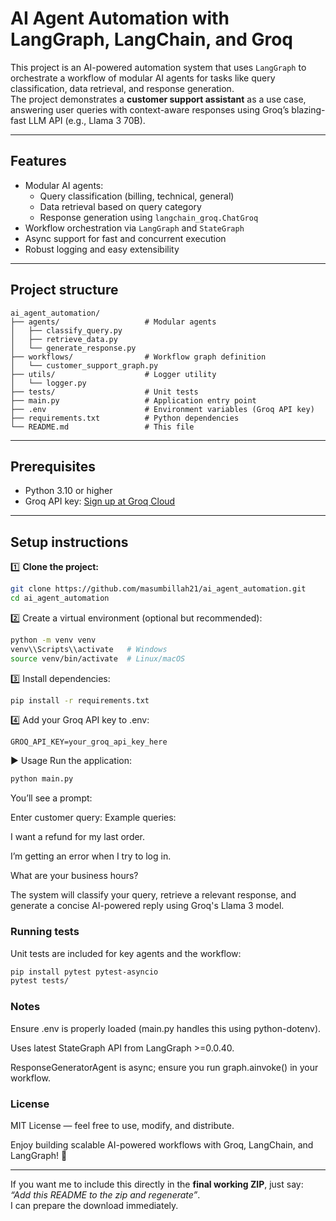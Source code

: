# AI Agent Automation with LangGraph, LangChain, and Groq

This project is an AI-powered automation system that uses `LangGraph` to orchestrate a workflow of modular AI agents for tasks like query classification, data retrieval, and response generation.  
The project demonstrates a **customer support assistant** as a use case, answering user queries with context-aware responses using Groq’s blazing-fast LLM API (e.g., Llama 3 70B).

---

## Features
- Modular AI agents:
  - Query classification (billing, technical, general)
  - Data retrieval based on query category
  - Response generation using `langchain_groq.ChatGroq`
- Workflow orchestration via `LangGraph` and `StateGraph`
- Async support for fast and concurrent execution
- Robust logging and easy extensibility

---

## Project structure

```plaintext
ai_agent_automation/
├── agents/                   # Modular agents
│   ├── classify_query.py
│   ├── retrieve_data.py
│   └── generate_response.py
├── workflows/                # Workflow graph definition
│   └── customer_support_graph.py
├── utils/                    # Logger utility
│   └── logger.py
├── tests/                    # Unit tests
├── main.py                   # Application entry point
├── .env                      # Environment variables (Groq API key)
├── requirements.txt          # Python dependencies
└── README.md                 # This file
```

---

## Prerequisites
- Python 3.10 or higher
- Groq API key: [Sign up at Groq Cloud](https://console.groq.com/)

---

## Setup instructions

1️⃣ **Clone the project:**
```bash
git clone https://github.com/masumbillah21/ai_agent_automation.git
cd ai_agent_automation
```

2️⃣ Create a virtual environment (optional but recommended):

```bash
python -m venv venv
venv\\Scripts\\activate   # Windows
source venv/bin/activate  # Linux/macOS
```

3️⃣ Install dependencies:

```bash
pip install -r requirements.txt
```

4️⃣ Add your Groq API key to .env:

```
GROQ_API_KEY=your_groq_api_key_here
```


▶️ Usage
Run the application:

```bash
python main.py
```
You’ll see a prompt:


Enter customer query:
Example queries:

I want a refund for my last order.

I’m getting an error when I try to log in.

What are your business hours?

The system will classify your query, retrieve a relevant response, and generate a concise AI-powered reply using Groq's Llama 3 model.

### Running tests
Unit tests are included for key agents and the workflow:

```bash
pip install pytest pytest-asyncio
pytest tests/
```

### Notes
Ensure .env is properly loaded (main.py handles this using python-dotenv).

Uses latest StateGraph API from LangGraph >=0.0.40.

ResponseGeneratorAgent is async; ensure you run graph.ainvoke() in your workflow.

### License
MIT License — feel free to use, modify, and distribute.

Enjoy building scalable AI-powered workflows with Groq, LangChain, and LangGraph! 🚀


---

If you want me to include this directly in the **final working ZIP**, just say:
*“Add this README to the zip and regenerate”*.  
I can prepare the download immediately.